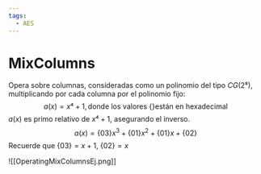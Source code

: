 ```yaml
---
tags:
  - AES
---
```

# MixColumns

Opera sobre columnas, consideradas como un polinomio del tipo $CG(2⁸)$, multiplicando por cada columna por el polinomio fijo:
$$a(x) = x⁴+1, \text{donde los valores \{\} están en hexadecimal}$$
$a(x)$ es primo relativo de $x⁴+1$, asegurando el inverso.
$$a(x) = \{03\}x^3 + \{01\}x^2 + \{01\}x + \{02\}$$
Recuerde que $\{03\} = x + 1$, $\{02\} = x$  

![[OperatingMixColumnsEj.png]]
